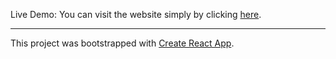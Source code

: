 Live Demo: You can visit the website simply by clicking <a href="https://weilyu-crown-clothing.herokuapp.com/" target="_blank">here</a>.

--------

This project was bootstrapped with [Create React App](https://github.com/facebook/create-react-app).

